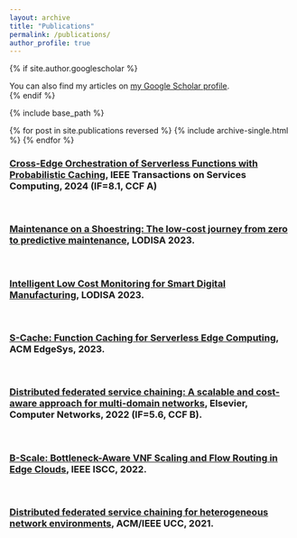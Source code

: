 ```yaml
---
layout: archive
title: "Publications"
permalink: /publications/
author_profile: true
---
```


{% if site.author.googlescholar %}
  <div class="wordwrap">You can also find my articles on <a href="{{site.author.googlescholar}}">my Google Scholar profile</a>.</div>
{% endif %}

{% include base_path %}

{% for post in site.publications reversed %}
  {% include archive-single.html %}
{% endfor %}


### [Cross-Edge Orchestration of Serverless Functions with Probabilistic Caching](https://ieeexplore.ieee.org/document/10528903), IEEE Transactions on Services Computing, 2024 (IF=8.1, CCF A)
<br />

### [Maintenance on a Shoestring: The low-cost journey from zero to predictive maintenance](https://digital-library.theiet.org/content/conferences/10.1049/icp.2023.1733), LODISA 2023.
<br />

### [Intelligent Low Cost Monitoring for Smart Digital Manufacturing](https://digital-library.theiet.org/content/conferences/10.1049/icp.2023.1737), LODISA 2023.
<br />

### [S-Cache: Function Caching for Serverless Edge Computing](https://dl.acm.org/doi/10.1145/3578354.3592865), ACM EdgeSys, 2023.
<br />

### [Distributed federated service chaining: A scalable and cost-aware approach for multi-domain networks](https://doi.org/10.1016/j.comnet.2022.109044), Elsevier, Computer Networks, 2022 (IF=5.6, CCF B).
<br/>

### [B-Scale: Bottleneck-Aware VNF Scaling and Flow Routing in Edge Clouds](https://ieeexplore.ieee.org/abstract/document/9912772), IEEE ISCC, 2022.
<br />

### [Distributed federated service chaining for heterogeneous network environments](https://dl.acm.org/doi/10.1145/3468737.3494091), ACM/IEEE UCC, 2021.